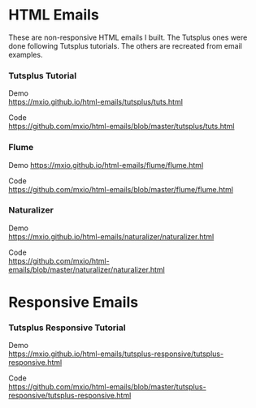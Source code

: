 # HTML Emails
These are non-responsive HTML emails I built. The Tutsplus ones were done following Tutsplus tutorials. The others are recreated from email examples. 

### Tutsplus Tutorial  
Demo   
https://mxio.github.io/html-emails/tutsplus/tuts.html

Code  
https://github.com/mxio/html-emails/blob/master/tutsplus/tuts.html

### Flume
Demo 
https://mxio.github.io/html-emails/flume/flume.html

Code  
https://github.com/mxio/html-emails/blob/master/flume/flume.html

### Naturalizer
Demo  
https://mxio.github.io/html-emails/naturalizer/naturalizer.html

Code  
https://github.com/mxio/html-emails/blob/master/naturalizer/naturalizer.html


# Responsive Emails

### Tutsplus Responsive Tutorial
Demo  
https://mxio.github.io/html-emails/tutsplus-responsive/tutsplus-responsive.html

Code  
https://github.com/mxio/html-emails/blob/master/tutsplus-responsive/tutsplus-responsive.html

